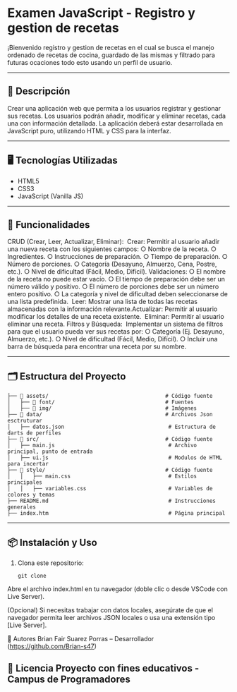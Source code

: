 # Examen JavaScript - Registro y gestion de recetas

¡Bienvenido registro y gestion de recetas en el cual se busca el manejo ordenado de recetas de cocina, guardado de las mismas y filtrado para futuras ocaciones todo esto usando un perfil de usuario.

---

## 🌟 Descripción

Crear una aplicación web que permita a los usuarios registrar y gestionar sus recetas. Los usuarios podrán añadir,
modificar y eliminar recetas, cada una con información detallada. La aplicación deberá estar desarrollada en JavaScript
puro, utilizando HTML y CSS para la interfaz.

---

## 🖥️ Tecnologías Utilizadas

- HTML5
- CSS3
- JavaScript (Vanilla JS)

---

## 🚀 Funcionalidades

CRUD (Crear, Leer, Actualizar, Eliminar):
​
Crear: Permitir al usuario añadir una nueva receta con los siguientes campos:
○​ Nombre de la receta.
○​ Ingredientes.
○​ Instrucciones de preparación.
○​ Tiempo de preparación.
○​ Número de porciones.
○​ Categoría (Desayuno, Almuerzo, Cena, Postre, etc.).
○​ Nivel de dificultad (Fácil, Medio, Difícil).
​
Validaciones:
○​ El nombre de la receta no puede estar vacío.
○​ El tiempo de preparación debe ser un número válido y positivo.
○​ El número de porciones debe ser un número entero positivo.
○​ La categoría y nivel de dificultad deben seleccionarse de una lista predefinida.
​
Leer: Mostrar una lista de todas las recetas almacenadas con la información relevante.
​
Actualizar: Permitir al usuario modificar los detalles de una receta existente.
​
Eliminar: Permitir al usuario eliminar una receta.
Filtros y Búsqueda:
​
Implementar un sistema de filtros para que el usuario pueda ver sus recetas por:
○​ Categoría (Ej. Desayuno, Almuerzo, etc.).
○​ Nivel de dificultad (Fácil, Medio, Difícil).
○​ Incluir una barra de búsqueda para encontrar una receta por su nombre.

---

## 🗂️ Estructura del Proyecto
``` 
├── 📂 assets/                                     # Código fuente
│   ├── 📂 font/                                   # Fuentes
│   ├── 📂 img/                                    # Imágenes
├── 📂 data/                                       # Archivos Json esctruturar
│   ├── datos.json                                 # Estructura de darts de perfiles
├── 📂 src/                                        # Código fuente 
│   ├── main.js                                    # Archivo principal, punto de entrada
│   ├── ui.js                                      # Modulos de HTML para incertar
├── 📂 style/                                      # Código fuente 
│   │   ├── main.css                               # Estilos principales
│   │   ├── variables.css                          # Variables de colores y temas 
├── README.md                                      # Instrucciones generales
├── index.htm                                      # Página principal 
```
---

## 📦 Instalación y Uso

1. Clona este repositorio:
   ```
   git clone 
Abre el archivo index.html en tu navegador (doble clic o desde VSCode con Live Server).

(Opcional) Si necesitas trabajar con datos locales, asegúrate de que el navegador permita leer archivos JSON locales o usa una extensión tipo [Live Server].


🧠 Autores
Brian Fair Suarez Porras – Desarrollador
(https://github.com/Brian-s47)

📜 Licencia
Proyecto con fines educativos - Campus de Programadores
---